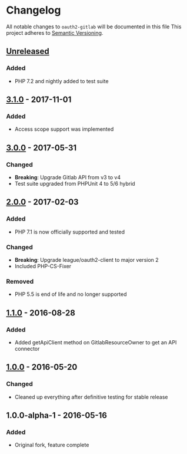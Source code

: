 # Changelog
All notable changes to `oauth2-gitlab` will be documented in this file
This project adheres to [Semantic Versioning](http://semver.org/).

## [Unreleased]
### Added
 - PHP 7.2 and nightly added to test suite

## [3.1.0] - 2017-11-01
### Added
 - Access scope support was implemented

## [3.0.0] - 2017-05-31
### Changed
 - **Breaking**: Upgrade Gitlab API from v3 to v4
 - Test suite upgraded from PHPUnit 4 to 5/6 hybrid

## [2.0.0] - 2017-02-03
### Added
 - PHP 7.1 is now officially supported and tested

### Changed
 - **Breaking**: Upgrade league/oauth2-client to major version 2
 - Included PHP-CS-Fixer

### Removed
 - PHP 5.5 is end of life and no longer supported

## [1.1.0] - 2016-08-28
### Added
 - Added getApiClient method on GitlabResourceOwner to get an API connector

## [1.0.0] - 2016-05-20
### Changed
 - Cleaned up everything after definitive testing for stable release

## 1.0.0-alpha-1 - 2016-05-16
### Added
 - Original fork, feature complete

[Unreleased]: https://github.com/omines/oauth2-gitlab/compare/3.1.0...master
[3.1.0]: https://github.com/omines/oauth2-gitlab/compare/3.0.0...3.1.0
[3.0.0]: https://github.com/omines/oauth2-gitlab/compare/2.0.0...3.0.0
[2.0.0]: https://github.com/omines/oauth2-gitlab/compare/1.1.0...2.0.0
[1.1.0]: https://github.com/omines/oauth2-gitlab/compare/1.0.0...1.1.0
[1.0.0]: https://github.com/omines/oauth2-gitlab/compare/1.0.0-alpha.1...1.0.0
